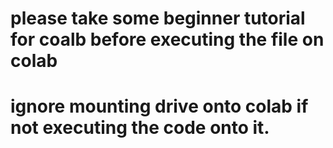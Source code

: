# please take some beginner tutorial for coalb before executing the file on colab
# ignore mounting drive onto colab if not executing the code onto it.

